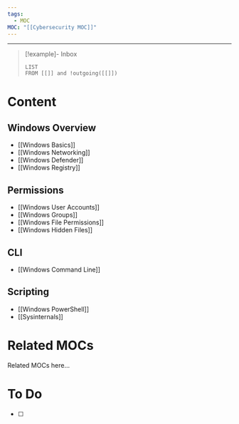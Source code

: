 ```yaml
---
tags:
  - MOC
MOC: "[[Cybersecurity MOC]]"
---
```

- - -

> [!example]- Inbox
> ```dataview
> LIST
> FROM [[]] and !outgoing([[]])
> ```
# Content

## Windows Overview

- [[Windows Basics]]
- [[Windows Networking]]
- [[Windows Defender]]
- [[Windows Registry]]

## Permissions

- [[Windows User Accounts]]
- [[Windows Groups]]
- [[Windows File Permissions]]
- [[Windows Hidden Files]]

## CLI

- [[Windows Command Line]]
## Scripting

- [[Windows PowerShell]]
- [[Sysinternals]]

# Related MOCs

Related MOCs here...

# To Do

- [ ] 